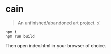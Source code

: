 # cain

> An unfinished/abandoned art project. :(


```
npm i
npm run build
```
Then open index.html in your browser of choice.
